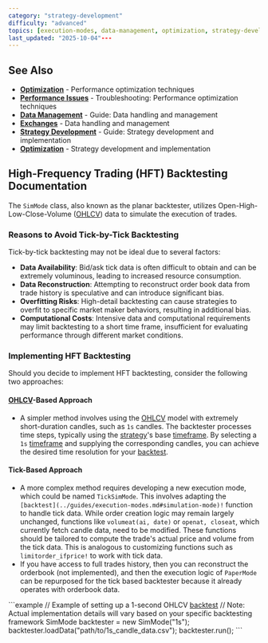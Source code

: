```yaml
---
category: "strategy-development"
difficulty: "advanced"
topics: [execution-modes, data-management, optimization, strategy-development, troubleshooting]
last_updated: "2025-10-04"---
---
```


## See Also

- **[Optimization](../optimization.md)** - Performance optimization techniques
- **[Performance Issues](../troubleshooting/performance-issues.md)** - Troubleshooting: Performance optimization techniques
- **[Data Management](../guides/data-management.md)** - Guide: Data handling and management
- **[Exchanges](../exchanges.md)** - Data handling and management
- **[Strategy Development](../guides/strategy-development.md)** - Guide: Strategy development and implementation
- **[Optimization](../optimization.md)** - Strategy development and implementation

## High-Frequency Trading (HFT) Backtesting Documentation

The `SimMode` class, also known as the planar backtester, utilizes Open-High-Low-Close-Volume ([OHLCV](../guides/data-management.md#ohlcv-data)) data to simulate the execution of trades.

### Reasons to Avoid Tick-by-Tick Backtesting
Tick-by-tick backtesting may not be ideal due to several factors:
- **Data Availability**: Bid/ask tick data is often difficult to obtain and can be extremely voluminous, leading to increased resource consumption.
- **Data Reconstruction**: Attempting to reconstruct order book data from trade history is speculative and can introduce significant bias.
- **Overfitting Risks**: High-detail backtesting can cause strategies to overfit to specific market maker behaviors, resulting in additional bias.
- **Computational Costs**: Intensive data and computational requirements may limit backtesting to a short time frame, insufficient for evaluating performance through different market conditions.

### Implementing HFT Backtesting
Should you decide to implement HFT backtesting, consider the following two approaches:

#### [OHLCV](../guides/data-management.md#ohlcv-data)-Based Approach
- A simpler method involves using the [OHLCV](../guides/data-management.md#ohlcv-data) model with extremely short-duration candles, such as `1s` candles. The backtester processes time steps, typically using the [strategy](../guides/strategy-development.md)'s base [timeframe](../guides/data-management.md#timeframes). By selecting a `1s` [timeframe](../guides/data-management.md#timeframes) and supplying the corresponding candles, you can achieve the desired time resolution for your [backtest](../guides/execution-modes.md#simulation-mode).

#### Tick-Based Approach
- A more complex method requires developing a new execution mode, which could be named `TickSimMode`. This involves adapting the `[backtest](../guides/execution-modes.md#simulation-mode)!` function to handle tick data. While order creation logic may remain largely unchanged, functions like `volumeat(ai, date)` or `openat, closeat`, which currently fetch candle data, need to be modified. These functions should be tailored to compute the trade's actual price and volume from the tick data. This is analogous to customizing functions such as `limitorder_ifprice!` to work with tick data.
- If you have access to full trades history, then you can reconstruct the orderbook (not implemented), and then the execution logic of `PaperMode` can be repurposed for the tick based backtester because it already operates with orderbook data.

\```example
// Example of setting up a 1-second OHLCV [backtest](../guides/execution-modes.md#simulation-mode)
// Note: Actual implementation details will vary based on your specific backtesting framework
SimMode backtester = new SimMode("1s");
backtester.loadData("path/to/1s_candle_data.csv");
backtester.run();
\```
